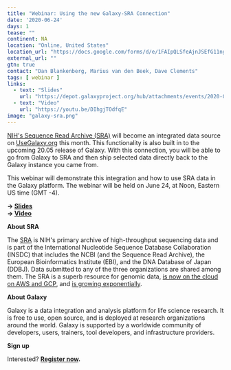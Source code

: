 ```yaml
---
title: "Webinar: Using the new Galaxy-SRA Connection"
date: '2020-06-24'
days: 1
tease: ""
continent: NA
location: "Online, United States"
location_url: "https://docs.google.com/forms/d/e/1FAIpQLSfeAjnJSEfG11ngNn_sS3imPiXuHhdUcDSaBO6u__88xRnMbA/viewform"
external_url: ""
gtn: true
contact: "Dan Blankenberg, Marius van den Beek, Dave Clements"
tags: [ webinar ]
links:
  - text: "Slides"
    url: "https://depot.galaxyproject.org/hub/attachments/events/2020-06-sra/sra-galaxy-slides.pdf"
  - text: "Video"
    url: "https://youtu.be/DIhgjTOdfqE"
image: "galaxy-sra.png"
---
```


[NIH's Sequence Read Archive (SRA)](https://www.ncbi.nlm.nih.gov/sra) will become an integrated data source on [UseGalaxy.org](https://usegalaxy.org) this month. This functionality is also built in to the upcoming 20.05 release of Galaxy. With this connection, you will be able to go from Galaxy to SRA and then ship selected data directly back to the Galaxy instance you came from.

This webinar will demonstrate this integration and how to use SRA data in the Galaxy platform.  The webinar will be held on June 24, at Noon, Eastern US time (GMT -4).

**&rarr; [Slides](https://depot.galaxyproject.org/hub/attachments/events/2020-06-sra/sra-galaxy-slides.pdf)**<br/>
**&rarr; [Video](https://depot.galaxyproject.org/hub/attachments/events/2020-06-sra/sra-galaxy-webinar.mp4)**

**About SRA**

The [SRA](https://www.ncbi.nlm.nih.gov/sra) is NIH's primary archive of high-throughput sequencing data and is part of the International Nucleotide Sequence Database Collaboration (INSDC) that includes the NCBI (and the Sequence Read Archive), the European Bioinformatics Institute (EBI), and the DNA Database of Japan (DDBJ). Data submitted to any of the three organizations are shared among them. The SRA is a superb resource for genomic data, [is now on the cloud on AWS and GCP](https://ncbiinsights.ncbi.nlm.nih.gov/2020/02/24/sra-cloud/), and [is growing exponentially](https://trace.ncbi.nlm.nih.gov/Traces/sra/sra.cgi?).

**About Galaxy**

Galaxy is a data integration and analysis platform for life science research.  It is free to use, open source, and is deployed at research organizations around the world.  Galaxy is supported by a worldwide community of developers, users, trainers, tool developers, and infrastructure providers.


**Sign up**

Interested?  **[Register now](https://docs.google.com/forms/d/e/1FAIpQLSfeAjnJSEfG11ngNn_sS3imPiXuHhdUcDSaBO6u__88xRnMbA/viewform).**
